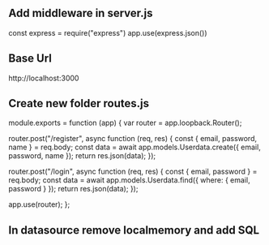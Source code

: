 ## Add middleware in server.js

const express = require("express")
app.use(express.json())

## Base Url

http://localhost:3000

## Create new folder routes.js

module.exports = function (app) {
var router = app.loopback.Router();

router.post("/register", async function (req, res) {
const { email, password, name } = req.body;
const data = await app.models.Userdata.create({ email, password, name });
return res.json(data);
});

router.post("/login", async function (req, res) {
const { email, password } = req.body;
const data = await app.models.Userdata.find({ where: { email, password } });
return res.json(data);
});

app.use(router);
};

## In datasource remove localmemory and add SQL
